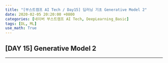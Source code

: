 ```yaml
---
title: "[부스트캠프 AI Tech / Day15] 딥러닝 기초 Generative Model 2"
date: 2020-02-05 20:20:00 +0800
categories: [네이버 부스트캠프 AI Tech, DeepLearning_Basic]
tags: [DL, ML]
use_math: True
---
```



## **[DAY 15] Generative Model 2**

---
